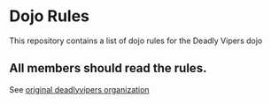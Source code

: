 Dojo Rules
==========

This repository contains a list of dojo rules for the Deadly Vipers dojo

## All members should read the rules.

See [original deadlyvipers organization]("https://github.com/deadlyvipers")

